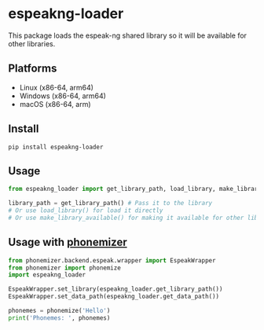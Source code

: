 # espeakng-loader

This package loads the espeak-ng shared library so it will be available for other libraries.

## Platforms

- Linux (x86-64, arm64)
- Windows (x86-64, arm64)
- macOS (x86-64, arm)

## Install

```console
pip install espeakng-loader
```

## Usage

```python
from espeakng_loader import get_library_path, load_library, make_library_available

library_path = get_library_path() # Pass it to the library
# Or use load_library() for load it directly
# Or use make_library_available() for making it available for other libraries
```

## Usage with [phonemizer](https://github.com/bootphon/phonemizer)

```python
from phonemizer.backend.espeak.wrapper import EspeakWrapper
from phonemizer import phonemize
import espeakng_loader

EspeakWrapper.set_library(espeakng_loader.get_library_path())
EspeakWrapper.set_data_path(espeakng_loader.get_data_path())

phonemes = phonemize('Hello')
print('Phonemes: ', phonemes)
```